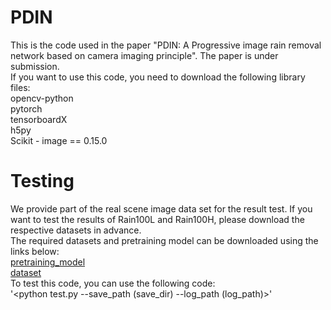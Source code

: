 # PDIN
This is the code used in the paper "PDIN: A Progressive image rain removal network based on camera imaging principle". The paper is under submission.  
If you want to use this code, you need to download the following library files:  
opencv-python  
pytorch  
tensorboardX  
h5py  
Scikit - image == 0.15.0  
# Testing  
We provide part of the real scene image data set for the result test. If you want to test the results of Rain100L and Rain100H, please download the respective datasets in advance.  
The required datasets and pretraining model can be downloaded using the links below:  
 [pretraining_model]()  
 [dataset]()  
To test this code, you can use the following code:  
'<python test.py --save_path (save_dir) --log_path (log_path)>'

